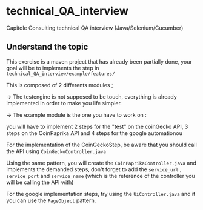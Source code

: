 # technical_QA_interview
Capitole Consulting technical QA interview (Java/Selenium/Cucumber)

## Understand the topic

This exercise is a maven project that has already been partially done, your goal will be to implements the step in `technical_QA_interview/example/features/` 

This is composed of 2 differents modules ;

-> The testengine is not supposed to be touch, everything is already implemented in order to make you life simpler.

-> The example module is the one you have to work on :

you will have to implement 2 steps for the "test" on the coinGecko API, 3 steps on the CoinPaprika API and 4 steps for the google automationou 

For the implementation of the CoinGeckoStep, be aware that you should call the API using `CoinGeckoController.java` 

Using the same pattern, you will create the `CoinPaprikaController.java` and implements the demanded steps, don't forget to add the `service_url` , `service_port` and `service_name` (which is the reference of the controller you will be calling the API with)

For the google implementation steps, try using the `UiController.java` and if you can use the `PageObject` pattern.
